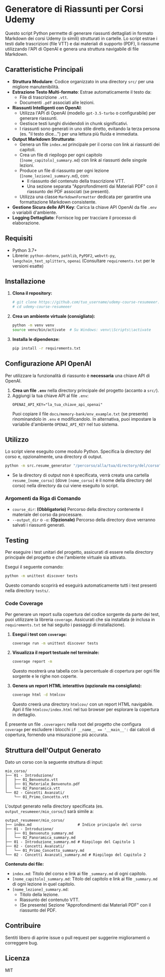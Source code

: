# Generatore di Riassunti per Corsi Udemy

Questo script Python permette di generare riassunti dettagliati in formato Markdown dei corsi Udemy (o simili) strutturati in cartelle. Lo script estrae i testi dalle trascrizioni (file VTT) e dai materiali di supporto (PDF), li riassume utilizzando l'API di OpenAI e genera una struttura navigabile di file Markdown.

## Caratteristiche Principali

-   **Struttura Modulare**: Codice organizzato in una directory `src/` per una migliore manutenibilità.
-   **Estrazione Testo Multi-formato**: Estrae automaticamente il testo da:
    -   File di trascrizione `.vtt`.
    -   Documenti `.pdf` associati alle lezioni.
-   **Riassunti Intelligenti con OpenAI**:
    -   Utilizza l'API di OpenAI (modello `gpt-3.5-turbo` o configurabile) per generare riassunti.
    -   Gestisce testi lunghi dividendoli in chunk significativi.
    -   I riassunti sono generati in uno stile diretto, evitando la terza persona (es. "il testo dice...") per una lettura più fluida e immediata.
-   **Output Markdown Strutturato**:
    -   Genera un file `index.md` principale per il corso con link ai riassunti dei capitoli.
    -   Crea un file di riepilogo per ogni capitolo (`[nome_capitolo]_summary.md`) con link ai riassunti delle singole lezioni.
    -   Produce un file di riassunto per ogni lezione (`[nome_lezione]_summary.md`), con:
        -   Il riassunto del contenuto della trascrizione VTT.
        -   Una sezione separata "Approfondimenti dai Materiali PDF" con il riassunto dei PDF associati (se presenti).
    -   Utilizza una classe `MarkdownFormatter` dedicata per garantire una formattazione Markdown consistente.
-   **Gestione Sicura delle API Key**: Carica la chiave API OpenAI da file `.env` o variabili d'ambiente.
-   **Logging Dettagliato**: Fornisce log per tracciare il processo di elaborazione.

## Requisiti

-   Python 3.7+
-   Librerie: `python-dotenv`, `pathlib`, `PyPDF2`, `webvtt-py`, `langchain_text_splitters`, `openai`
    (Consultare `requirements.txt` per le versioni esatte)

## Installazione

1.  **Clona il repository:**
    ```bash
    # git clone https://github.com/tuo_username/udemy-course-resumeeer.git # Sostituisci con il tuo URL
    # cd udemy-course-resumeeer
    ```

2.  **Crea un ambiente virtuale (consigliato):**
    ```bash
    python -m venv venv
    source venv/bin/activate  # Su Windows: venv\\Scripts\\activate
    ```

3.  **Installa le dipendenze:**
    ```bash
    pip install -r requirements.txt
    ```

## Configurazione API OpenAI

Per utilizzare la funzionalità di riassunto è **necessaria** una chiave API di OpenAI.

1.  **Crea un file `.env`** nella directory principale del progetto (accanto a `src/`).
2.  Aggiungi la tua chiave API al file `.env`:
    ```env
    OPENAI_API_KEY="la_tua_chiave_api_openai"
    ```
    Puoi copiare il file `docs/memory-bank/env_example.txt` (se presente) rinominandolo in `.env` e modificandolo.
    In alternativa, puoi impostare la variabile d'ambiente `OPENAI_API_KEY` nel tuo sistema.

## Utilizzo

Lo script viene eseguito come modulo Python. Specifica la directory del corso e, opzionalmente, una directory di output.

```bash
python -m src.resume_generator "/percorso/alla/tua/directory/del/corso" -o "/percorso/alla/directory/di/output"
```

-   Se la directory di output non è specificata, verrà creata una cartella `resume_[nome_corso]` (dove `[nome_corso]` è il nome della directory del corso) nella directory da cui viene eseguito lo script.

### Argomenti da Riga di Comando

-   `course_dir`: **(Obbligatorio)** Percorso della directory contenente il materiale del corso da processare.
-   `--output_dir` o `-o`: **(Opzionale)** Percorso della directory dove verranno salvati i riassunti generati.

## Testing

Per eseguire i test unitari del progetto, assicurati di essere nella directory principale del progetto e che l'ambiente virtuale sia attivato.

Esegui il seguente comando:

```bash
python -m unittest discover tests
```

Questo comando scoprirà ed eseguirà automaticamente tutti i test presenti nella directory `tests/`.

### Code Coverage

Per generare un report sulla copertura del codice sorgente da parte dei test, puoi utilizzare la libreria `coverage`. Assicurati che sia installata (è inclusa in `requirements.txt` se hai seguito i passaggi di installazione).

1.  **Esegui i test con `coverage`:**
    ```bash
    coverage run -m unittest discover tests
    ```

2.  **Visualizza il report testuale nel terminale:**
    ```bash
    coverage report -m
    ```
    Questo mostrerà una tabella con la percentuale di copertura per ogni file sorgente e le righe non coperte.

3.  **Genera un report HTML interattivo (opzionale ma consigliato):**
    ```bash
    coverage html -d htmlcov
    ```
    Questo creerà una directory `htmlcov/` con un report HTML navigabile. Apri il file `htmlcov/index.html` nel tuo browser per esplorare la copertura in dettaglio.

È presente un file `.coveragerc` nella root del progetto che configura `coverage` per escludere i blocchi `if __name__ == '__main__':` dai calcoli di copertura, fornendo una misurazione più accurata.

## Struttura dell'Output Generato

Dato un corso con la seguente struttura di input:

```
mio_corso/
├── 01 - Introduzione/
│   ├── 01_Benvenuto.vtt
│   ├── 01_Materiale_Benvenuto.pdf
│   └── 02_Panoramica.vtt
└── 02 - Concetti Avanzati/
    └── 01_Primo_Concetto.vtt
```

L'output generato nella directory specificata (es. `output_resumeeer/mio_corso/`) sarà simile a:

```
output_resumeeer/mio_corso/
├── index.md                     # Indice principale del corso
├── 01 - Introduzione/
│   ├── 01_Benvenuto_summary.md
│   └── 02_Panoramica_summary.md
├── 01 - Introduzione_summary.md # Riepilogo del Capitolo 1
├── 02 - Concetti Avanzati/
│   └── 01_Primo_Concetto_summary.md
└── 02 - Concetti Avanzati_summary.md # Riepilogo del Capitolo 2
```

**Contenuto dei file:**
-   `index.md`: Titolo del corso e link ai file `_summary.md` di ogni capitolo.
-   `[nome_capitolo]_summary.md`: Titolo del capitolo e link ai file `_summary.md` di ogni lezione in quel capitolo.
-   `[nome_lezione]_summary.md`:
    -   Titolo della lezione.
    -   Riassunto del contenuto VTT.
    -   (Se presente) Sezione "Approfondimenti dai Materiali PDF" con il riassunto del PDF.

## Contribuire

Sentiti libero di aprire issue o pull request per suggerire miglioramenti o correggere bug.

## Licenza

MIT 